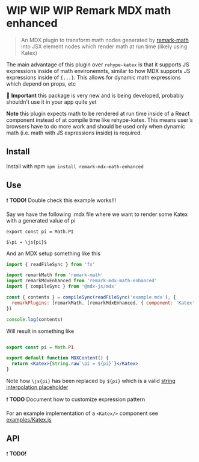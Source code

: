 # WIP WIP WIP Remark MDX math enhanced

> An MDX plugin to transform math nodes generated by [remark-math](https://github.com/remarkjs/remark-math) into JSX element nodes which render math at run time (likely using Katex)

The main advantage of this plugin over `rehype-katex` is that it supports JS expressions inside of math environemnts, similar to how MDX supports JS expressions inside of `{...}`. This allows for dynamic math expressions which depend on props, etc

🚨 **Important** this package is very new and is being developed, probably shouldn't use it in your app quite yet

**Note** this plugin expects math to be rendered at run time inside of a React component instead of at compile time like rehype-katex. This means user's browsers have to do more work and should be used only when dynamic math (i.e. math with JS expressions inside) is required.

## Install

Install with npm `npm install remark-mdx-math-enhanced`

## Use 

❗️ **TODO!** Double check this example works!!!

Say we have the following .mdx file where we want to render some Katex with a generated value of pi

```mdx
export const pi = Math.PI

$\pi = \js{pi}$
```

And an MDX setup something like this

```js
import { readFileSync } from 'fs'

import remarkMath from 'remark-math'
import remarkMdxEnhanced from 'remark-mdx-math-enhanced'
import { compileSync } from '@mdx-js/mdx'

const { contents } = compileSync(readFileSync('example.mdx'), {
  remarkPlugins: [remarkMath, [remarkMdxEnhanced, { component: 'Katex' }]]
})

console.log(contents)
```

Will result in something like

```jsx

export const pi = Math.PI

export default function MDXContent() {
  return <Katex>{String.raw`\pi = ${pi}`}</Katex>
}
```

Note how `\js{pi}` has been replaced by `${pi}` which is a valid [string interpolation placeholder](https://developer.mozilla.org/en-US/docs/Web/JavaScript/Reference/Template_literals#string_interpolation)

❗️ **TODO** Document how to customize expression pattern

For an example implementation of a `<Katex/>` component see [examples/Katex.js](https://github.com/goodproblems/remark-mdx-math-enhanced/tree/master/examples/Katex.js)

## API

❗️️ **TODO!**

